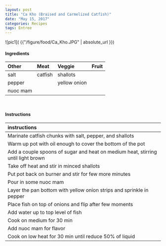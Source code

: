 ```yaml
---
layout: post
title: "Ca Kho (Braised and Carmelized Catfish)"
date: "May 15, 2017"
categories: Recipes
tags: Entree
---
```




![pic1]( {{"/figure/food/Ca_Kho.JPG" | absolute_url }})




#### Ingredients

<table class = "presenttab">
 <thead>
  <tr>
   <th style="text-align:left;"> Other </th>
   <th style="text-align:left;"> Meat </th>
   <th style="text-align:left;"> Veggie </th>
   <th style="text-align:left;"> Fruit </th>
  </tr>
 </thead>
<tbody>
  <tr>
   <td style="text-align:left;"> salt </td>
   <td style="text-align:left;"> catfish </td>
   <td style="text-align:left;"> shallots </td>
   <td style="text-align:left;">  </td>
  </tr>
  <tr>
   <td style="text-align:left;"> pepper </td>
   <td style="text-align:left;">  </td>
   <td style="text-align:left;"> yellow onion </td>
   <td style="text-align:left;">  </td>
  </tr>
  <tr>
   <td style="text-align:left;"> nuoc mam </td>
   <td style="text-align:left;">  </td>
   <td style="text-align:left;">  </td>
   <td style="text-align:left;">  </td>
  </tr>
</tbody>
</table>

<br>

#### Instructions

<table class = "presenttabnoh">
 <thead>
  <tr>
   <th style="text-align:left;"> instructions </th>
  </tr>
 </thead>
<tbody>
  <tr>
   <td style="text-align:left;"> Marinate catfish chunks with salt, pepper, and shallots </td>
  </tr>
  <tr>
   <td style="text-align:left;"> Warm up pot with oil enough to cover the bottom of the pot </td>
  </tr>
  <tr>
   <td style="text-align:left;"> Add a couple spoons of sugar and heat on medium heat, stirring until light brown </td>
  </tr>
  <tr>
   <td style="text-align:left;"> Take off heat and stir in minced shallots </td>
  </tr>
  <tr>
   <td style="text-align:left;"> Put pot back on burner and stir for few more minutes </td>
  </tr>
  <tr>
   <td style="text-align:left;"> Pour in some nuoc mam </td>
  </tr>
  <tr>
   <td style="text-align:left;"> Layer the pan bottom with yellow onion strips and sprinkle in pepper </td>
  </tr>
  <tr>
   <td style="text-align:left;"> Place fish on top of onions and flip after few moments </td>
  </tr>
  <tr>
   <td style="text-align:left;"> Add water up to top level of fish </td>
  </tr>
  <tr>
   <td style="text-align:left;"> Cook on medium for 30 min </td>
  </tr>
  <tr>
   <td style="text-align:left;"> Add nuoc mam for flavor </td>
  </tr>
  <tr>
   <td style="text-align:left;"> Cook on low heat for 30 min until reduce 50% of liquid </td>
  </tr>
</tbody>
</table>

